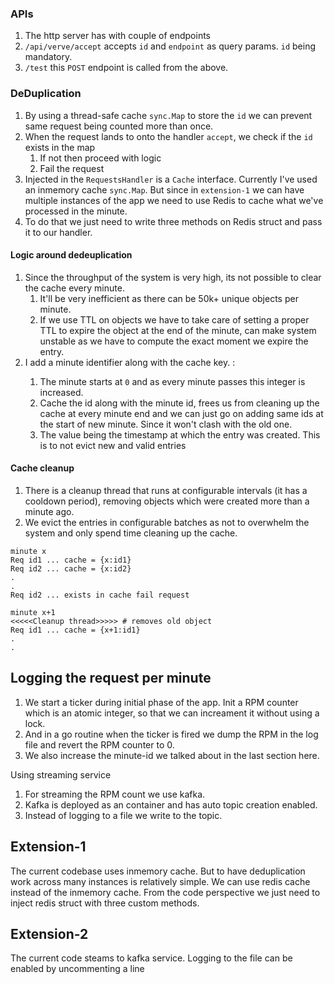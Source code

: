 ### APIs

1. The http server has with couple of endpoints
2. `/api/verve/accept` accepts `id` and `endpoint` as query params. `id` being mandatory.
3. `/test` this `POST` endpoint is called from the above.

### DeDuplication

1. By using a thread-safe cache `sync.Map` to store the `id` we can prevent same request being counted more than once.
2. When the request lands to onto the handler `accept`, we check if the `id` exists in the map
   1. If not then proceed with logic
   2. Fail the request
3. Injected in the `RequestsHandler` is a `Cache` interface. Currently I've used an inmemory cache `sync.Map`. But since in `extension-1` we can have multiple instances of the app we need to use Redis to cache what we've processed in the minute. 
4. To do that we just need to write three methods on Redis struct and pass it to our handler.

#### Logic around dedeuplication

1. Since the throughput of the system is very high, its not possible to clear the cache every minute.
   1. It'll be very inefficient as there can be 50k+ unique objects per minute.
   2. If we use TTL on objects we have to take care of setting a proper TTL to expire the object at the end of the minute,
   can make system unstable as we have to compute the exact moment we expire the entry.
2. I add a minute identifier along with the cache key. <minute-id>:<objectid>
   1. The minute starts at `0` and as every minute passes this integer is increased.
   2. Cache the id along with the minute id, frees us from cleaning up the cache at every minute end and we can just go on adding same ids at the start of new minute. Since it won't clash with the old one.
   3. The value being the timestamp at which the entry was created. This is to not evict new and valid entries
  
#### Cache cleanup

1. There is a cleanup thread that runs at configurable intervals (it has a cooldown period), removing objects which were created more than a minute ago.
2. We evict the entries in configurable batches as not to overwhelm the system and only spend time cleaning up the cache.


```
minute x 
Req id1 ... cache = {x:id1}
Req id2 ... cache = {x:id2}
.
.
Req id2 ... exists in cache fail request

minute x+1
<<<<<Cleanup thread>>>>> # removes old object
Req id1 ... cache = {x+1:id1}
.
.

```

## Logging the request per minute

1. We start a ticker during initial phase of the app. Init a RPM counter which is an atomic integer, so that we can increament it without using a lock.
2. And in a go routine when the ticker is fired we dump the RPM in the log file and revert the RPM counter to 0.
3. We also increase the minute-id we talked about in the last section here.

Using streaming service

1. For streaming the RPM count we use kafka.
2. Kafka is deployed as an container and has auto topic creation enabled.
3. Instead of logging to a file we write to the topic.

## Extension-1

The current codebase uses inmemory cache. But to have deduplication work across many instances is relatively simple. 
We can use redis cache instead of the inmemory cache. From the code perspective we just need to inject redis struct with three custom methods.

## Extension-2

The current code steams to kafka service. Logging to the file can be enabled by uncommenting a line